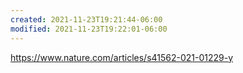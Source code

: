 ```yaml
---
created: 2021-11-23T19:21:44-06:00
modified: 2021-11-23T19:22:01-06:00
---
```


https://www.nature.com/articles/s41562-021-01229-y
